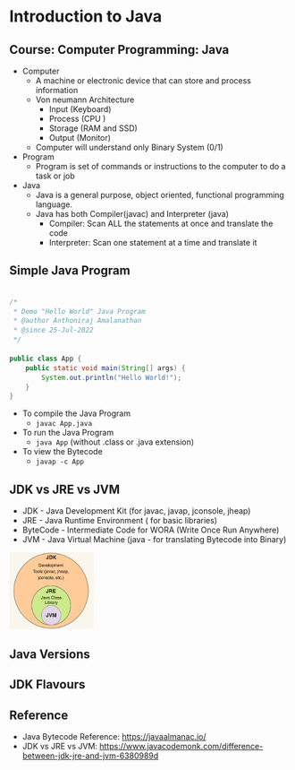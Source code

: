 # Introduction to Java
## Course: Computer Programming: Java
- Computer
    - A machine or electronic device that can store and process information
    - Von neumann Architecture
        - Input (Keyboard)
        - Process (CPU )
        - Storage (RAM and SSD)
        - Output (Monitor)
    - Computer will understand only Binary System (0/1)
- Program 
    - Program is set of commands or instructions to the computer to do a task or job
- Java
    - Java is a general purpose, object oriented, functional programming language. 
    - Java has both Compiler(javac) and Interpreter (java)
        - Compiler: Scan ALL the statements at once and translate the code
        - Interpreter: Scan one statement at a time and translate it

## Simple Java Program
```java

/*
 * Demo "Hello World" Java Program
 * @author Anthoniraj Amalanathan
 * @since 25-Jul-2022
 */

public class App {
    public static void main(String[] args) {
        System.out.println("Hello World!");
    }
}
```
- To compile the Java Program
    - `javac App.java`
- To run the Java Program
    - `java App` (without .class or .java extension)
- To view the Bytecode
    - `javap -c App`

## JDK vs JRE vs JVM
- JDK - Java Development Kit (for javac, javap, jconsole, jheap)
- JRE - Java Runtime Environment ( for basic libraries)
- ByteCode - Intermediate Code for WORA (Write Once Run Anywhere)
- JVM - Java Virtual Machine (java - for translating Bytecode into Binary)

<img src="../images/jdk_jre_jvm_01.png" alt="jvm"  width="30%" height="30%"/>

## Java Versions

## JDK Flavours

## Reference
- Java Bytecode Reference: https://javaalmanac.io/
- JDK vs JRE vs JVM: https://www.javacodemonk.com/difference-between-jdk-jre-and-jvm-6380989d
